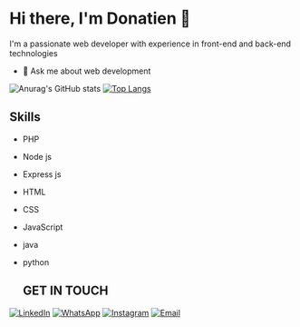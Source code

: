 # Hi there, I'm Donatien 👋

I'm a passionate web developer with experience in front-end and back-end technologies

- 💬 Ask me about web development

![Anurag's GitHub stats](https://github-readme-stats.vercel.app/api?username=Ganzadonatien&show_icons=true)
[![Top Langs](https://github-readme-stats.vercel.app/api/top-langs/?username=Ganzadonatien&layout=compact)](https://github.com/Ganzadonatien)

## Skills

- PHP
- Node js
- Express js
- HTML
- CSS
- JavaScript
- java
- python

  ## GET IN TOUCH

[![LinkedIn](https://img.shields.io/badge/LinkedIn-Connect-blue)](https://linkedin.com/in/Nziza-Donatien)
[![WhatsApp](https://img.shields.io/badge/WhatsApp-Chat-brightgreen)](https://wa.me/0785020723)
[![Instagram](https://img.shields.io/badge/Instagram-Follow-orange)](https://www.instagram.com/Donatien-Ganza-Rodri/)
[![Email](https://img.shields.io/badge/Email-Send%20me%20an%20email-red)](mailto:nzizadonatien@gmail.com)
